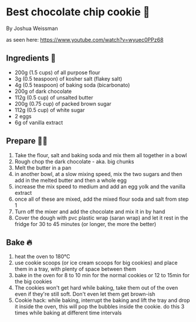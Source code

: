 # Best chocolate chip cookie 🍪

By Joshua Weissman

as seen here: https://www.youtube.com/watch?v=wyuec0PPz68

## Ingredients 🛒

- 200g (1.5 cups) of all purpose flour
- 3g (0.5 teaspoon) of kosher salt (flakey salt)
- 4g (0.5 teaspoon) of baking soda (bicarbonato)
- 200g of dark chocolate
- 112g (0.5 cup) of unsalted butter
- 200g (0.75 cup) of packed brown sugar
- 112g (0.5 cup) of white sugar
- 2 eggs
- 6g of vanilla extract

## Prepare 👨‍🍳

1. Take the flour, salt and baking soda and mix them all together in a bowl
2. Rough chop the dark chocolate - aka. big chunks
3. Melt the butter in a pan
4. in another bowl, at a slow mixing speed, mix the two sugars and then add in the melted butter and then a whole egg
5. increase the mix speed to medium and add an egg yolk and the vanilla extract
6. once all of these are mixed, add the mixed flour soda and salt from step 1
7. Turn off the mixer and add the chocolate and mix it in by hand
8. Cover the dough with pvc plastic wrap (saran wrap) and let it rest in the fridge for 30 to 45 minutes (or longer, the more the better)

## Bake 🔥

1.  heat the oven to 180°C
2. use cookie scoops (or ice cream scoops for big cookies) and place them in a tray, with plenty of space between them
3. bake in the oven for 8 to 10 min for the normal cookies or 12 to 15min for the big cookies
4. The cookies won't get hard while baking, take them out of the oven even if they're still soft. Don't even let them get brown-ish
5. Cookie hack: while baking, interrupt the baking and lift the tray and drop it inside the oven, this will pop the bubbles inside the cookie. do this 3 times while baking at different time intervals
